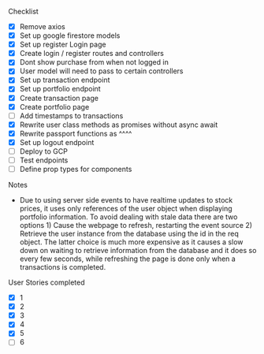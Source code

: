 Checklist
- [x] Remove axios
- [x] Set up google firestore models
- [x] Set up register Login page
- [x] Create login / register routes and controllers
- [x] Dont show purchase from when not logged in
- [x] User model will need to pass to certain controllers
- [x] Set up transaction endpoint
- [x] Set up portfolio endpoint
- [x] Create transaction page
- [x] Create portfolio page
- [ ] Add timestamps to transactions
- [x] Rewrite user class methods as promises without async await
- [x] Rewrite passport functions as ^^^^
- [x] Set up logout endpoint
- [ ] Deploy to GCP
- [ ] Test endpoints
- [ ] Define prop types for components

Notes
- Due to using server side events to have realtime updates to stock prices, it uses only references of the user object when displaying portfolio information. To avoid dealing with stale data there are two options 1) Cause the webpage to refresh, restarting the event source 2) Retrieve the user instance from the database using the id in the req object. The latter choice is much more expensive as it causes a slow down on waiting to retrieve information from the database and it does so every few seconds, while refreshing the page is done only when a transactions is completed.

User Stories completed

- [x] 1
- [x] 2
- [x] 3
- [x] 4
- [x] 5
- [ ] 6
